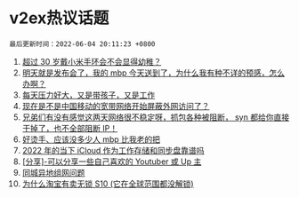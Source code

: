# v2ex热议话题

`最后更新时间：2022-06-04 20:11:23 +0800`

1. [超过 30 岁戴小米手环会不会显得幼稚？](https://www.v2ex.com/t/857218)
1. [明天就是发布会了，我的 mbp 今天送到了，为什么我有种不详的预感，怎么办啊？](https://www.v2ex.com/t/857213)
1. [每天压力好大，又是带孩子，又是工作](https://www.v2ex.com/t/857188)
1. [现在是不是中国移动的宽带网络开始屏蔽外网访问了？](https://www.v2ex.com/t/857175)
1. [兄弟们有没有感觉这两天网络很不稳定呀，抓包各种被阻断， syn 都给你直接干掉了，也不全部阻断 IP！](https://www.v2ex.com/t/857257)
1. [好烫手、应该没多少人 mbp 比我老的把](https://www.v2ex.com/t/857199)
1. [2022 年的当下 iCloud 作为工作存储和同步盘靠谱吗](https://www.v2ex.com/t/857203)
1. [[分享]-可以分享一些自己喜欢的 Youtuber 或 Up 主](https://www.v2ex.com/t/857214)
1. [同城异地组网问题](https://www.v2ex.com/t/857171)
1. [为什么淘宝有卖无锁 S10 (它在全球范围都没解锁)](https://www.v2ex.com/t/857205)

